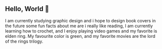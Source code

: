 ## Hello, World 👋
I am currently studying graphic design and i hope to design book covers in the future
some fun facts about me are i really like reading,
I am currently learning how to crochet,
and I enjoy playing video games and my favorite is elden ring.
My favourite color is green,
and my favorite movies are the lord of the rings trilogy.



<!--
**Mistborn112/Mistborn112** is a ✨ _special_ ✨ repository because its `README.md` (this file) appears on your GitHub profile.

Here are some ideas to get you started:

- 🔭 I’m currently working on ...
- 🌱 I’m currently learning ...
- 👯 I’m looking to collaborate on ...
- 🤔 I’m looking for help with ...
- 💬 Ask me about ...
- 📫 How to reach me: ...
- 😄 Pronouns: ...
- ⚡ Fun fact: ...
-->
